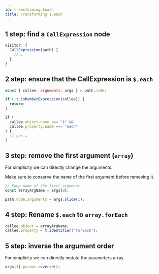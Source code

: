 ```yaml
---
id: transforming-$each
title: Transforming $.each
---
```


## 1 step: find a `CallExpression` node

```js
visitor: {
  CallExpression(path) {
    // …
  }
}
```

## 2 step: ensure that the CallExpression is `$.each`


```js
const { callee, arguments: args } = path.node;

if (!t.isMemberExpression(callee)) {
  return;
}

if (
  callee.object.name === "$" &&
  callee.property.name === "each"
) {
  // yes …
}
```

## 3 step: remove the first argument (`array`)

For simplicity we can directly change the arguments.

Make sure to conserve the name of the first argument before removing it.

```js
// Keep name of the first argument
const arrayArgName = args[0];

path.node.arguments = args.slice(1);
```

## 4 step: Rename `$.each` to `array.forEach`

```js
callee.object = arrayArgName;
callee.property = t.identifier("forEach");
```

## 5 step: inverse the argument order

For simplicity we can directly mutate the parameters array.

```js
args[1].params.reverse();
```
